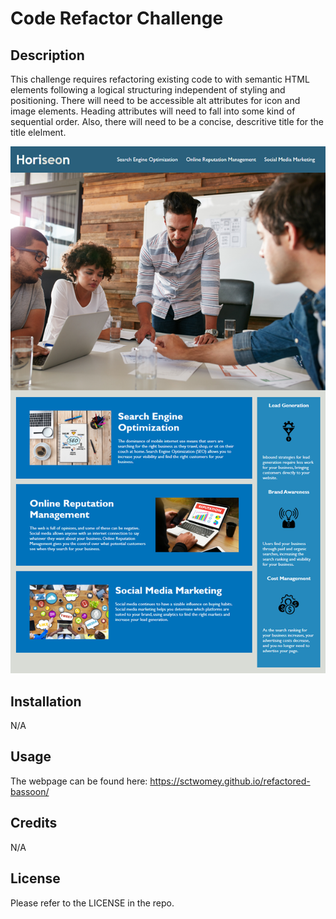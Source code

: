 # Code Refactor Challenge

## Description
This challenge requires refactoring existing code to with semantic HTML elements following a logical structuring independent of styling and positioning. There will need to be accessible alt attributes for icon and image elements. Heading attributes will need to fall into some kind of sequential order. Also, there will need to be a concise, descritive title for the title elelment.

<img src="assets/images/01-html-css-git-homework-demo.png" alt="Horiseon Webpage Image" title="Horiseon Home Page">

## Installation

N/A

## Usage

The webpage can be found here: https://sctwomey.github.io/refactored-bassoon/

## Credits

N/A

## License

Please refer to the LICENSE in the repo.